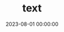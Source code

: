 ---
title: text
date: 2023-08-01 00:00:00
type: paper
photos: 
tags:
excerpt: 这是摘要
description: 
---